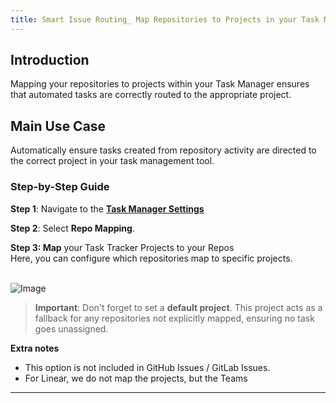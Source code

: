```yaml
---
title: Smart Issue Routing_ Map Repositories to Projects in your Task Manager
---
```



## Introduction

Mapping your repositories to projects within your Task Manager ensures that automated tasks are correctly routed to the appropriate project.

## Main Use Case

Automatically ensure tasks created from repository activity are directed to the correct project in your task management tool.

### Step-by-Step Guide

**Step 1**: Navigate to the [**Task Manager Settings**](https://app.aikido.dev/settings/integrations/tasktracker)

**Step 2**: Select **Repo Mapping**.

**Step 3: Map** your Task Tracker Projects to your Repos\
Here, you can configure which repositories map to specific projects.\
​

![Image](https://ucarecdn.com/38d38887-f45e-49cb-8ae3-1c5074ddd8b8/)

> **Important**: Don't forget to set a **default project**. This project acts as a fallback for any repositories not explicitly mapped, ensuring no task goes unassigned.

**Extra notes**

- This option is not included in GitHub Issues / GitLab Issues.
- For Linear, we do not map the projects, but the Teams

---